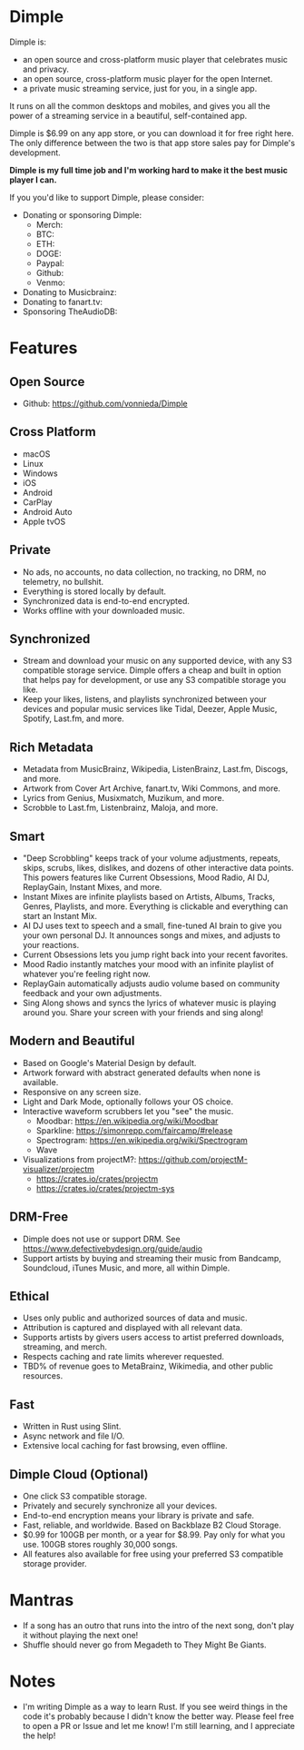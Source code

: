 # Dimple

Dimple is:
- an open source and cross-platform music player that celebrates music and privacy.
- an open source, cross-platform music player for the open Internet.
- a private music streaming service, just for you, in a single app.

It runs on all the common desktops and mobiles, and gives you all the power of
a streaming service in a beautiful, self-contained app.

Dimple is $6.99 on any app store, or you can download it for free right here. 
The only difference between the two is that app store sales pay for Dimple's
development.

**Dimple is my full time job and I'm working hard to make it the best music 
player I can.**

If you you'd like to support Dimple, please consider:
- Donating or sponsoring Dimple:
  - Merch:
  - BTC:
  - ETH:
  - DOGE:
  - Paypal: 
  - Github:
  - Venmo: 
- Donating to Musicbrainz:
- Donating to fanart.tv:
- Sponsoring TheAudioDB:

# Features

## Open Source
- Github: https://github.com/vonnieda/Dimple

## Cross Platform
- macOS
- Linux
- Windows
- iOS
- Android
- CarPlay
- Android Auto
- Apple tvOS

## Private
- No ads, no accounts, no data collection, no tracking, no DRM, no telemetry,
  no bullshit.
- Everything is stored locally by default.
- Synchronized data is end-to-end encrypted.
- Works offline with your downloaded music.

## Synchronized
- Stream and download your music on any supported device, with any S3
  compatible storage service. Dimple offers a cheap and built in option that
  helps pay for development, or use any S3 compatible storage you like.
- Keep your likes, listens, and playlists synchronized between your devices
  and popular music services like Tidal, Deezer, Apple Music, Spotify,
  Last.fm, and more.

## Rich Metadata
- Metadata from MusicBrainz, Wikipedia, ListenBrainz, Last.fm, Discogs, and more.
- Artwork from Cover Art Archive, fanart.tv, Wiki Commons, and more.
- Lyrics from Genius, Musixmatch, Muzikum, and more.
- Scrobble to Last.fm, Listenbrainz, Maloja, and more.

## Smart
- "Deep Scrobbling" keeps track of your volume adjustments, repeats, skips,
  scrubs, likes, dislikes, and dozens of other interactive data points. This
  powers features like Current Obsessions, Mood Radio, AI DJ, ReplayGain,
  Instant Mixes, and more.
- Instant Mixes are infinite playlists based on Artists, Albums, Tracks,
  Genres, Playlists, and more. Everything is clickable and everything can
  start an Instant Mix.
- AI DJ uses text to speech and a small, fine-tuned AI brain to give you your
  own personal DJ. It announces songs and mixes, and adjusts to your
  reactions.
- Current Obsessions lets you jump right back into your recent favorites.
- Mood Radio instantly matches your mood with an infinite playlist of whatever
  you're feeling right now.
- ReplayGain automatically adjusts audio volume based on community feedback
  and your own adjustments.
- Sing Along shows and syncs the lyrics of whatever music is playing around
  you. Share your screen with your friends and sing along!

## Modern and Beautiful
- Based on Google's Material Design by default.
- Artwork forward with abstract generated defaults when none is available.
- Responsive on any screen size.
- Light and Dark Mode, optionally follows your OS choice.
- Interactive waveform scrubbers let you "see" the music.
  - Moodbar: https://en.wikipedia.org/wiki/Moodbar
  - Sparkline: https://simonrepp.com/faircamp/#release
  - Spectrogram: https://en.wikipedia.org/wiki/Spectrogram
  - Wave
- Visualizations from projectM?: https://github.com/projectM-visualizer/projectm
  - https://crates.io/crates/projectm
  - https://crates.io/crates/projectm-sys

## DRM-Free
- Dimple does not use or support DRM. See https://www.defectivebydesign.org/guide/audio
- Support artists by buying and streaming their music from Bandcamp, Soundcloud,
  iTunes Music, and more, all within Dimple.

## Ethical
- Uses only public and authorized sources of data and music.
- Attribution is captured and displayed with all relevant data.
- Supports artists by givers users access to artist preferred downloads,
  streaming, and merch.
- Respects caching and rate limits wherever requested. 
- TBD% of revenue goes to MetaBrainz, Wikimedia, and other public resources.

## Fast
- Written in Rust using Slint.
- Async network and file I/O.
- Extensive local caching for fast browsing, even offline.

## Dimple Cloud (Optional)
- One click S3 compatible storage.
- Privately and securely synchronize all your devices.
- End-to-end encryption means your library is private and safe.
- Fast, reliable, and worldwide. Based on Backblaze B2 Cloud Storage.
- $0.99 for 100GB per month, or a year for $8.99. Pay only for what you use.
  100GB stores roughly 30,000 songs.
- All features also available for free using your preferred S3 compatible
  storage provider.

# Mantras
- If a song has an outro that runs into the intro of the next song, don't play
  it without playing the next one!
- Shuffle should never go from Megadeth to They Might Be Giants.

# Notes
- I'm writing Dimple as a way to learn Rust. If you see weird things in the code
  it's probably because I didn't know the better way. Please feel free to
  open a PR or Issue and let me know! I'm still learning, and I appreciate the
  help!


